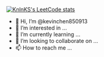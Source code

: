 [![KnlnKS's LeetCode stats](https://leetcode-stats-six.vercel.app/api?username=kevinchen850913)](https://github.com/KnlnKS/leetcode-stats)

- 👋 Hi, I’m @kevinchen850913
- 👀 I’m interested in ...
- 🌱 I’m currently learning ...
- 💞️ I’m looking to collaborate on ...
- 📫 How to reach me ...

<!---
kevinchen850913/kevinchen850913 is a ✨ special ✨ repository because its `README.md` (this file) appears on your GitHub profile.
You can click the Preview link to take a look at your changes.
--->
